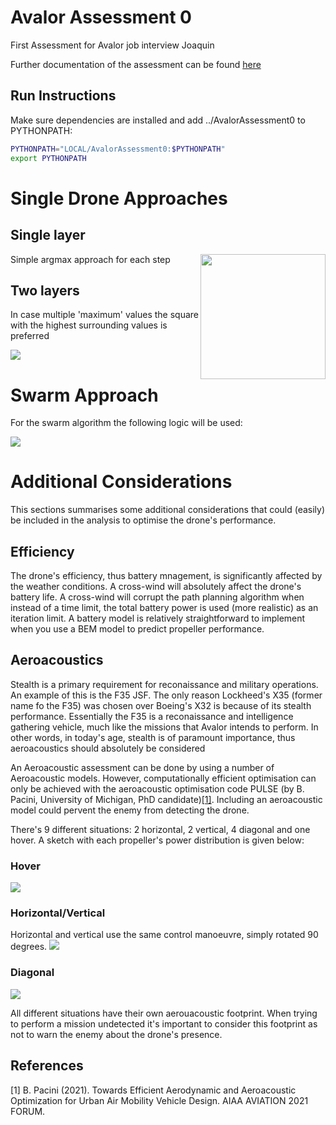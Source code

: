 # Avalor Assessment 0
First Assessment for Avalor job interview Joaquin

Further documentation of the assessment can be found [here](https://github.com/jexalto/AvalorAssessment0/blob/main/docs/CS%20Assessment%201.md)

## Run Instructions
Make sure dependencies are installed and add ../AvalorAssessment0 to PYTHONPATH:

```bash
PYTHONPATH="LOCAL/AvalorAssessment0:$PYTHONPATH"
export PYTHONPATH
```
# Single Drone Approaches
## Single layer
Simple argmax approach for each step
<img style="float: right;" src="https://github.com/jexalto/AvalorAssessment0/blob/feature/algo/extra_layer/src/data/gifs/video_grid20_time30_singlelayer.gif" width="200">

## Two layers
In case multiple 'maximum' values the square with the highest surrounding values is preferred

![](https://github.com/jexalto/AvalorAssessment0/blob/feature/algo/extra_layer/src/data/gifs/video_grid20_time30_twolayers.gif)

# Swarm Approach
For the swarm algorithm the following logic will be used:

![](https://github.com/jexalto/AvalorAssessment0/blob/feature/algo/extra_layer/docs/figs/swarm_circular_approach.jpeg)

# Additional Considerations
This sections summarises some additional considerations that could (easily) be included in the analysis to optimise the drone's performance.

## Efficiency
The drone's efficiency, thus battery mnagement, is significantly affected by the weather conditions. A cross-wind will absolutely affect the drone's battery life. A cross-wind will corrupt the path planning algorithm when instead of a time limit, the total battery power is used (more realistic) as an iteration limit.
A battery model is relatively straightforward to implement when you use a BEM model to predict propeller performance.

## Aeroacoustics
Stealth is a primary requirement for reconaissance and military operations. An example of this is the F35 JSF. The only reason Lockheed's X35 (former name fo the F35) was chosen over Boeing's X32 is because of its stealth performance. Essentially the F35 is a reconaissance and intelligence gathering vehicle, much like the missions that Avalor intends to perform. In other words, in today's age, stealth is of paramount importance, thus aeroacoustics should absolutely be considered

An Aeroacoustic assessment can be done by using a number of Aeroacoustic models. However, computationally efficient optimisation can only be achieved with the aeroacoustic optimisation code PULSE (by B. Pacini, University of Michigan, PhD candidate)[[1]](#PULSE). Including an aeroacoustic model could pervent the enemy from detecting the drone.

There's 9 different situations: 2 horizontal, 2 vertical, 4 diagonal and one hover. A sketch with each propeller's power distribution is given below:

### Hover
![](https://github.com/jexalto/AvalorAssessment0/blob/feature/algo/swarm/docs/figs/hover.png)

### Horizontal/Vertical
Horizontal and vertical use the same control manoeuvre, simply rotated 90 degrees.
![](https://github.com/jexalto/AvalorAssessment0/blob/feature/algo/swarm/docs/figs/horizontal_right.png)

### Diagonal
![](https://github.com/jexalto/AvalorAssessment0/blob/feature/algo/swarm/docs/figs/diagonal.png)

All different situations have their own aerouacoustic footprint. When trying to perform a mission undetected it's important to consider this footprint as not to warn the enemy about the drone's presence.

## References
<a id="PULSE">[1]</a> 
B. Pacini (2021). 
Towards Efficient Aerodynamic and Aeroacoustic Optimization for Urban Air Mobility Vehicle Design. 
AIAA AVIATION 2021 FORUM.
